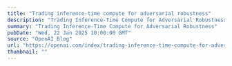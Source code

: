 ```yaml
---
title: "Trading inference-time compute for adversarial robustness"
description: "Trading Inference-Time Compute for Adversarial Robustness"
summary: "Trading Inference-Time Compute for Adversarial Robustness"
pubDate: "Wed, 22 Jan 2025 10:00:00 GMT"
source: "OpenAI Blog"
url: "https://openai.com/index/trading-inference-time-compute-for-adversarial-robustness"
thumbnail: ""
---
```



